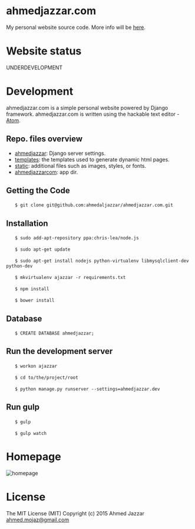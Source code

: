 # ahmedjazzar.com
My personal website source code. More info will be [here](http://www.ahmedjazzar.com).

# Website status
UNDERDEVELOPMENT

# Development
ahmedjazzar.com is a simple personal website powered by Django framework.
ahmedjazzar.com is written using the hackable text editor - [Atom](https://atom.io/).

## Repo. files overview
* [ahmedjazzar](https://github.com/ahmedaljazzar/ahmedjazzar.com/tree/master/ahmedjazzar): Django server settings.
* [templates](https://github.com/ahmedaljazzar/ahmedjazzar.com/tree/master/templates): the templates used to generate dynamic html pages.
* [static](https://github.com/ahmedaljazzar/ahmedjazzar.com/tree/master/static): additional files such as images, styles, or fonts.
* [ahmedjazzarcom](https://github.com/ahmedaljazzar/ahmedjazzar.com/tree/master/ahmedjazzarcom): app dir.

## Getting the Code

&nbsp;&nbsp;&nbsp;&nbsp;&nbsp;&nbsp;`$ git clone git@github.com:ahmedaljazzar/ahmedjazzar.com.git`

## Installation
&nbsp;&nbsp;&nbsp;&nbsp;&nbsp;&nbsp;`$ sudo add-apt-repository ppa:chris-lea/node.js`

&nbsp;&nbsp;&nbsp;&nbsp;&nbsp;&nbsp;`$ sudo apt-get update`

&nbsp;&nbsp;&nbsp;&nbsp;&nbsp;&nbsp;`$ sudo apt-get install nodejs python-virtualenv libmysqlclient-dev python-dev`

&nbsp;&nbsp;&nbsp;&nbsp;&nbsp;&nbsp;`$ mkvirtualenv ajazzar -r requirements.txt`

&nbsp;&nbsp;&nbsp;&nbsp;&nbsp;&nbsp;`$ npm install`

&nbsp;&nbsp;&nbsp;&nbsp;&nbsp;&nbsp;`$ bower install`

## Database
&nbsp;&nbsp;&nbsp;&nbsp;&nbsp;&nbsp;`$ CREATE DATABASE ahmedjazzar;`

## Run the development server
&nbsp;&nbsp;&nbsp;&nbsp;&nbsp;&nbsp;`$ workon ajazzar`

&nbsp;&nbsp;&nbsp;&nbsp;&nbsp;&nbsp;`$ cd to/the/project/root`

&nbsp;&nbsp;&nbsp;&nbsp;&nbsp;&nbsp;`$ python manage.py runserver --settings=ahmedjazzar.dev`

## Run gulp
&nbsp;&nbsp;&nbsp;&nbsp;&nbsp;&nbsp;`$ gulp`

&nbsp;&nbsp;&nbsp;&nbsp;&nbsp;&nbsp;`$ gulp watch`

# Homepage
![homepage](https://s3.amazonaws.com/upload.screenshot.co/c1f8f18f0d)

# License
The MIT License (MIT)
Copyright (c) 2015 Ahmed Jazzar <ahmed.mojaz@gmail.com>

